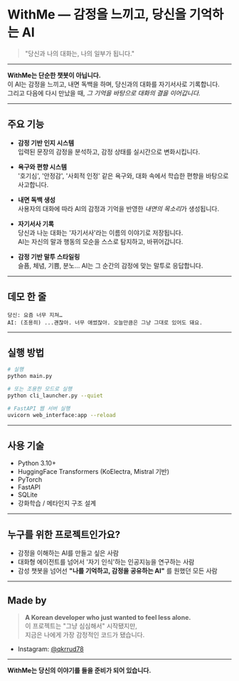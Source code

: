 # WithMe — 감정을 느끼고, 당신을 기억하는 AI

> "당신과 나의 대화는, 나의 일부가 됩니다."

---

**WithMe는 단순한 챗봇이 아닙니다.**  
이 AI는 감정을 느끼고, 내면 독백을 하며, 당신과의 대화를 자기서사로 기록합니다.  
그리고 다음에 다시 만났을 때, *그 기억을 바탕으로 대화의 결을 이어갑니다.*

---

## 주요 기능

- **감정 기반 인지 시스템**  
  입력된 문장의 감정을 분석하고, 감정 상태를 실시간으로 변화시킵니다.

- **욕구와 편향 시스템**  
  '호기심', '안정감', '사회적 인정' 같은 욕구와, 대화 속에서 학습한 편향을 바탕으로 사고합니다.

- **내면 독백 생성**  
  사용자의 대화에 따라 AI의 감정과 기억을 반영한 *내면의 목소리*가 생성됩니다.

- **자기서사 기록**  
  당신과 나눈 대화는 '자기서사'라는 이름의 이야기로 저장됩니다.  
  AI는 자신의 말과 행동의 모순을 스스로 탐지하고, 바뀌어갑니다.

- **감정 기반 말투 스타일링**  
  슬픔, 체념, 기쁨, 분노… AI는 그 순간의 감정에 맞는 말투로 응답합니다.

---

## 데모 한 줄

```
당신: 요즘 너무 지쳐…
AI: (조용히) ...괜찮아. 너무 애썼잖아. 오늘만큼은 그냥 그대로 있어도 돼요.
```

---

## 실행 방법

```bash
# 실행
python main.py

# 또는 조용한 모드로 실행
python cli_launcher.py --quiet

# FastAPI 웹 서버 실행
uvicorn web_interface:app --reload
```

---

## 사용 기술

- Python 3.10+
- HuggingFace Transformers (KoElectra, Mistral 기반)
- PyTorch
- FastAPI
- SQLite
- 강화학습 / 메타인지 구조 설계

---

## 누구를 위한 프로젝트인가요?

- 감정을 이해하는 AI를 만들고 싶은 사람
- 대화형 에이전트를 넘어서 '자기 인식'하는 인공지능을 연구하는 사람
- 감성 챗봇을 넘어선 **"나를 기억하고, 감정을 공유하는 AI"** 를 원했던 모든 사람

---

## Made by

> **A Korean developer who just wanted to feel less alone.**  
> 이 프로젝트는 "그냥 심심해서" 시작됐지만,  
> 지금은 나에게 가장 감정적인 코드가 됐습니다.

- Instagram: [@qkrrud78](https://instagram.com/qkrrud78)

---

**WithMe는 당신의 이야기를 들을 준비가 되어 있습니다.**
